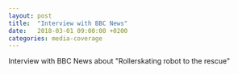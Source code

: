 ```yaml
---
layout: post
title:  "Interview with BBC News"
date:   2018-03-01 09:00:00 +0200
categories: media-coverage
---
```

Interview with BBC News about "Rollerskating robot to the rescue"
